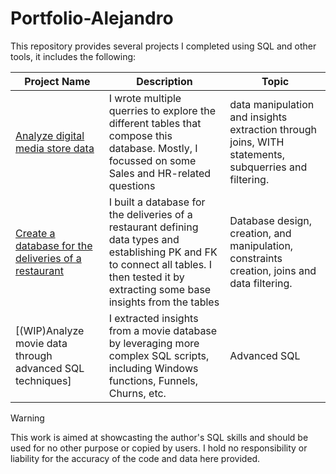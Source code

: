 # Portfolio-Alejandro

This repository provides several projects I completed using SQL and other tools, it includes the following:

 Project Name  | Description   |  Topic
------------- | ------------- | ------------------
[Analyze digital media store data](https://github.com/alexalra/Portfolio-Alejandro/blob/main/1.%20Analyze%20data%20for%20a%20digital%20media%20store.md) | I wrote multiple querries to explore the different tables that compose this database. Mostly, I focussed on some Sales and HR-related questions | data manipulation and insights extraction through joins, WITH statements, subquerries and filtering. 
[Create a database for the deliveries of a restaurant](https://github.com/alexalra/Portfolio-Alejandro/blob/main/2.%20Create%20a%20database%20for%20the%20deliveries%20of%20a%20restaurant.md) | I built a database for the deliveries of a restaurant defining data types and establishing PK and FK to connect all tables. I then tested it by extracting some base insights from the tables | Database design, creation, and manipulation, constraints creation, joins and data filtering. 
[(WIP)Analyze movie data through advanced SQL techniques] | I extracted insights from a movie database by leveraging more complex SQL scripts, including Windows functions, Funnels, Churns, etc. | Advanced SQL





> [!WARNING]
> This work is aimed at showcasting the author's SQL skills and should be used for no other purpose or copied by users. I hold no responsibility or liability for the accuracy of the code and data here provided. 
